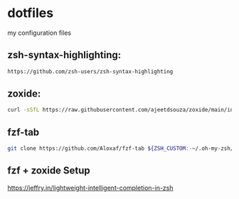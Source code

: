 # dotfiles
my configuration files

## zsh-syntax-highlighting:
```bash
https://github.com/zsh-users/zsh-syntax-highlighting
```

## zoxide:
```bash
curl -sSfL https://raw.githubusercontent.com/ajeetdsouza/zoxide/main/install.sh | sh
```

## fzf-tab
```bash
git clone https://github.com/Aloxaf/fzf-tab ${ZSH_CUSTOM:-~/.oh-my-zsh/custom}/plugins/fzf-tab
```


## fzf + zoxide Setup
https://jeffry.in/lightweight-intelligent-completion-in-zsh
